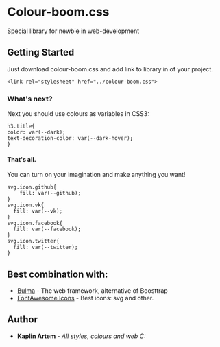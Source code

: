 # Colour-boom.css

Special library for newbie in web-development

## Getting Started

Just download colour-boom.css and add link to library in <head> of your project.
```
<link rel="stylesheet" href="../colour-boom.css">
```
### What's next?

Next you should use colours as variables in CSS3: 

```
h3.title{
color: var(--dark);
text-decoration-color: var(--dark-hover);
}
```

#### That's all. 
You can turn on your imagination and make anything you want!
```
svg.icon.github{
    fill: var(--github);
}
svg.icon.vk{
  fill: var(--vk);
}
svg.icon.facebook{
  fill: var(--facebook);
}
svg.icon.twitter{
  fill: var(--twitter);
}
```
## Best combination with:

* [Bulma](https://bulma.io) - The web framework, alternative of Boosttrap
* [FontAwesome Icons](https://fontawesome.com) - Best icons: svg and other.

## Author

* **Kaplin Artem** - *All styles, colours and web C:*
